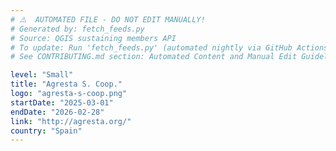 ```yaml
---
# ⚠️  AUTOMATED FILE - DO NOT EDIT MANUALLY!
# Generated by: fetch_feeds.py
# Source: QGIS sustaining members API
# To update: Run 'fetch_feeds.py' (automated nightly via GitHub Actions)
# See CONTRIBUTING.md section: Automated Content and Manual Edit Guidelines

level: "Small"
title: "Agresta S. Coop."
logo: "agresta-s-coop.png"
startDate: "2025-03-01"
endDate: "2026-02-28"
link: "http://agresta.org/"
country: "Spain"
---
```

